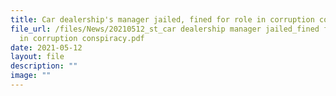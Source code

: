 ```yaml
---
title: Car dealership's manager jailed, fined for role in corruption conspiracy
file_url: /files/News/20210512_st_car dealership manager jailed_fined for role
  in corruption conspiracy.pdf
date: 2021-05-12
layout: file
description: ""
image: ""
---
```

